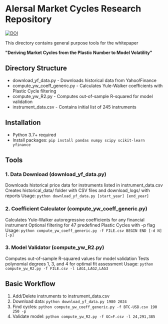 # Alersal Market Cycles Research Repository
[![DOI](https://zenodo.org/badge/DOI/10.5281/zenodo.16730905.svg)](https://doi.org/10.5281/zenodo.16730905)

This directory contains general purpose tools for the whitepaper

**"Deriving Market Cycles from the Plastic Number to Model Volatility"**

## Directory Structure
- download_yf_data.py          - Downloads historical data from Yahoo!Finance
- compute_yw_coeff_generic.py  - Calculates Yule-Walker coefficients with Plastic Cycle filtering
- compute_yw_R2.py             - Computes out-of-sample R-squared for model validation
- instrument_data.csv          - Contains initial list of 245 instruments

## Installation
- Python 3.7+ required
- Install packages: `pip install pandas numpy scipy scikit-learn yfinance`

## Tools

### 1. Data Download (download_yf_data.py)
Downloads historical price data for instruments listed in instrument_data.csv
Creates historical_data/ folder with CSV files and download_logs/ with reports
Usage: `python download_yf_data.py [start_year] [end_year]`

### 2. Coefficient Calculator (compute_yw_coeff_generic.py)
Calculates Yule-Walker autoregressive coefficients for any financial instrument
Optional filtering for 47 predefined Plastic Cycles with -p flag
Usage: `python compute_yw_coeff_generic.py -f FILE.csv BEGIN END [-d N] [-p]`

### 3. Model Validator (compute_yw_R2.py)
Computes out-of-sample R-squared values for model validation
Tests polynomial degrees 1, 3, and 4 for optimal fit assessment
Usage: `python compute_yw_R2.py -f FILE.csv -l LAG1,LAG2,LAG3`

## Basic Workflow
1. Add/Delete instruments to instrument_data.csv
2. Download data: `python download_yf_data.py 1980 2024`
3. Find cycles: `python compute_yw_coeff_generic.py -f BTC-USD.csv 190 250 -p`
4. Validate model: `python compute_yw_R2.py -f GC=F.csv -l 24,291,385`
